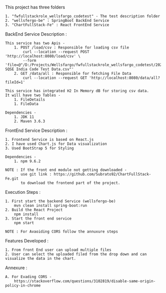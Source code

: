 This project has three folders 

	1. "fwfullstackrole_wellsfargo_codetest" - The test description folder
	2. "wellsfergo-be" : SpringBoot BackEnd Service
	3. "ChartFullStack-Fe" : React FrontEnd Service

BackEnd Service Description : 

	This service has two Apis - 
		1. POST /load/csv : Responsible for loading csv file
			curl --location --request POST 'http://localhost:8080/load/csv' \
			--form 'file=@"/D:/Projects/Wellsfargo/fwfullstackrole_wellsfargo_codetest/202303 SQSE India Code Test Data.csv"'
		2. GET /data/all : Responsible for fetching File Data
			curl --location --request GET 'http://localhost:8080/data/all?fileId=1'
		
	This service has integrated H2 In Memory dB for storing csv data.
	It will have two Tables - 
		1. FileDetails
		1. FileData
	
	Dependencies -
		1. JDK 11
		2. Maven 3.6.3
		
FrontEnd Service Description :

	1. Frontend Service is based on React.js
	2. I have used Chart.js for Data visualization
	3. Used BootStrap 5 for Styling
	
	Dependencies -
		1. npm 9.6.2
	
	NOTE : If the front end module not getting downloaded - 
	       use git link : https://github.com/Subrato92/ChartFullStack-Fe.git
	       to download the frontend part of the project.
	
Execution Steps : 

	1. First start the backend Service (wellsfergo-be) 
		mvn clean install spring-boot:run
	2. Build the React Project 
		npm install
	3. Start the front end service 
		npm start
		
	NOTE : For Avaoiding CORS follow the annuxure steps

Features Developed : 

	1. From front End user can upload multiple files
	2. User can select the uploaded filed from the drop down and can visualize the data in the chart.
	
Annexure : 

	A. For Evading CORS - 
		https://stackoverflow.com/questions/3102819/disable-same-origin-policy-in-chrome
